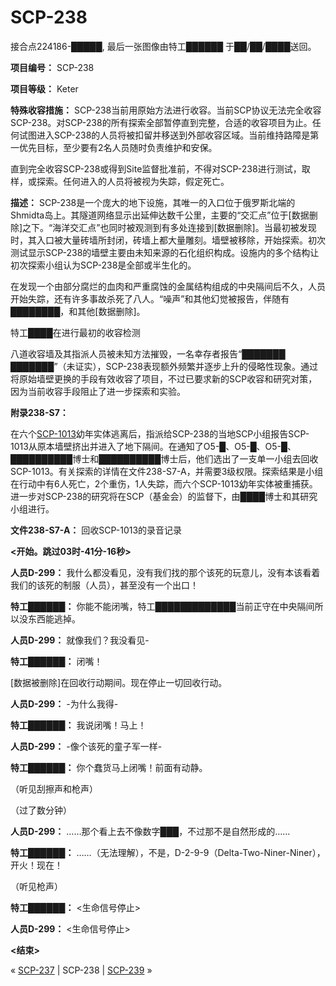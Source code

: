 # SCP-238
                        




接合点224186-█████, 最后一张图像由特工██████ 于██/██/████送回。



**项目编号：** SCP-238

**项目等级：** Keter

**特殊收容措施：** SCP-238当前用原始方法进行收容。当前SCP协议无法完全收容SCP-238。对SCP-238的所有探索全部暂停直到完整，合适的收容项目为止。任何试图进入SCP-238的人员将被扣留并移送到外部收容区域。当前维持路障是第一优先目标，至少要有2名人员随时负责维护和安保。

直到完全收容SCP-238或得到Site监督批准前，不得对SCP-238进行测试，取样，或探索。任何进入的人员将被视为失踪，假定死亡。

**描述：** SCP-238是一个庞大的地下设施，其唯一的入口位于俄罗斯北端的Shmidta岛上。其隧道网络显示出延伸达数千公里，主要的“交汇点”位于[数据删除]之下。“海洋交汇点”也同时被观测到有多处连接到[数据删除]。当最初被发现时，其入口被大量砖墙所封闭，砖墙上都大量雕刻。墙壁被移除，开始探索。初次测试显示SCP-238的墙壁主要由未知来源的石化组织构成。设施内的多个结构让初次探索小组认为SCP-238是全部或半生化的。

在发现一个由部分腐烂的血肉和严重腐蚀的金属结构组成的中央隔间后不久，人员开始失踪，还有许多事故杀死了八人。“噪声”和其他幻觉被报告，伴随有████████，和其他[数据删除]。



特工████在进行最初的收容检测



八道收容墙及其指派人员被未知方法摧毁，一名幸存者报告“███████ ███████”（未证实），SCP-238表现额外频繁并逐步上升的侵略性现象。通过将原始墙壁更换的手段有效收容了项目，不过已要求新的SCP收容和研究对策，因为当前收容手段阻止了进一步探索和实验。

**附录238-S7：** 

在六个[SCP-1013](/scp-1013)幼年实体逃离后，指派给SCP-238的当地SCP小组报告SCP-1013从原本墙壁挤出并进入了地下隔间。在通知了O5-█、O5-█、O5-█、██████████博士和██████████博士后，他们选出了一支单一小组去回收SCP-1013。有关探索的详情在文件238-S7-A，并需要3级权限。探索结果是小组在行动中有6人死亡，2个重伤，1人失踪，而六个SCP-1013幼年实体被重捕获。进一步对SCP-238的研究将在SCP（基金会）的监督下，由████博士和其研究小组进行。

**文件238-S7-A：** 回收SCP-1013的录音记录

**<开始。跳过03时-41分-16秒>** 

**人员D-299：** 我什么都没看见，没有我们找的那个该死的玩意儿，没有本该看着我们的该死的制服（人员），甚至没有一个出口！

**特工██████：** 你能不能闭嘴，特工█████████████当前正守在中央隔间所以没东西能逃掉。

**人员D-299：** 就像我们？我没看见-

**特工██████：** 闭嘴！



[数据被删除]在回收行动期间。现在停止一切回收行动。



**人员D-299：** -为什么我得-

**特工██████：** 我说闭嘴！马上！

**人员D-299：** -像个该死的童子军一样-

**特工██████：** 你个蠢货马上闭嘴！前面有动静。

（听见刮擦声和枪声）

（过了数分钟）

**人员D-299：** ……那个看上去不像数字███，不过那不是自然形成的……

**特工██████：** ……（无法理解），不是，D-2-9-9（Delta-Two-Niner-Niner），开火！现在！

（听见枪声）

**特工██████：** <生命信号停止>

**人员D-299：** <生命信号停止>

**<结束>** 



« [SCP-237](/scp-237) | SCP-238 | [SCP-239](/scp-239) »





                    